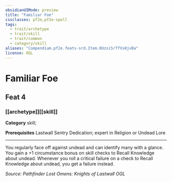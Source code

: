 ```yaml
---
obsidianUIMode: preview
title: "Familiar Foe"
cssclasses: pf2e,pf2e-spell
tags:
  - trait/archetype
  - trait/skill
  - trait/common
  - category/skill
aliases: "Compendium.pf2e.feats-srd.Item.0UzxiSrTfVs0jvBa"
license: OGL
---
```

# Familiar Foe
## Feat 4
### [[archetype]][[skill]]

**Category** skill; 



**Prerequisites** Lastwall Sentry Dedication; expert in Religion or Undead Lore
* * *
You regularly face off against undead and can identify many with a glance. You gain a +1 circumstance bonus on skill checks to Recall Knowledge about undead. Whenever you roll a critical failure on a check to Recall Knowledge about undead, you get a failure instead.

*Source: Pathfinder Lost Omens: Knights of Lastwall*
*OGL*